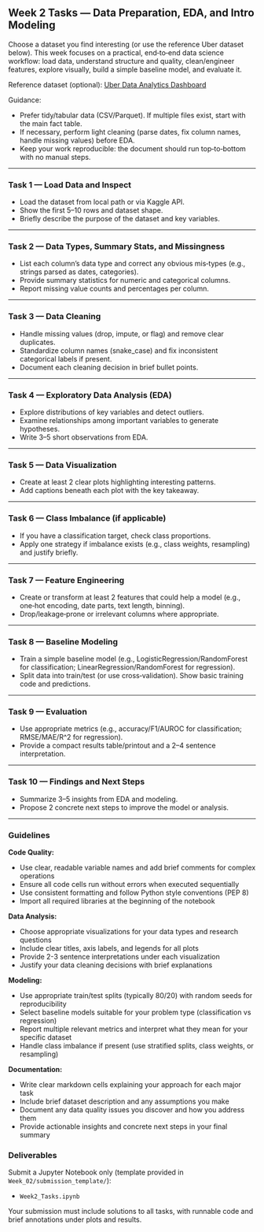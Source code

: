 ## Week 2 Tasks — Data Preparation, EDA, and Intro Modeling

Choose a dataset you find interesting (or use the reference Uber dataset below). This week focuses on a practical, end‑to‑end data science workflow: load data, understand structure and quality, clean/engineer features, explore visually, build a simple baseline model, and evaluate it.

Reference dataset (optional): [Uber Data Analytics Dashboard](https://www.kaggle.com/datasets/yashdevladdha/uber-ride-analytics-dashboard/data)

Guidance:
- Prefer tidy/tabular data (CSV/Parquet). If multiple files exist, start with the main fact table.
- If necessary, perform light cleaning (parse dates, fix column names, handle missing values) before EDA.
- Keep your work reproducible: the document should run top‑to‑bottom with no manual steps.

---

### Task 1 — Load Data and Inspect
- Load the dataset from local path or via Kaggle API.
- Show the first 5–10 rows and dataset shape.
- Briefly describe the purpose of the dataset and key variables.

---

### Task 2 — Data Types, Summary Stats, and Missingness
- List each column’s data type and correct any obvious mis‑types (e.g., strings parsed as dates, categories).
- Provide summary statistics for numeric and categorical columns.
- Report missing value counts and percentages per column.

---

### Task 3 — Data Cleaning
- Handle missing values (drop, impute, or flag) and remove clear duplicates.
- Standardize column names (snake_case) and fix inconsistent categorical labels if present.
- Document each cleaning decision in brief bullet points.

---

### Task 4 — Exploratory Data Analysis (EDA)
- Explore distributions of key variables and detect outliers.
- Examine relationships among important variables to generate hypotheses.
- Write 3–5 short observations from EDA.

---

### Task 5 — Data Visualization
- Create at least 2 clear plots highlighting interesting patterns.
- Add captions beneath each plot with the key takeaway.

---

### Task 6 — Class Imbalance (if applicable)
- If you have a classification target, check class proportions.
- Apply one strategy if imbalance exists (e.g., class weights, resampling) and justify briefly.

---

### Task 7 — Feature Engineering
- Create or transform at least 2 features that could help a model (e.g., one‑hot encoding, date parts, text length, binning).
- Drop/leakage‑prone or irrelevant columns where appropriate.

---

### Task 8 — Baseline Modeling
- Train a simple baseline model (e.g., LogisticRegression/RandomForest for classification; LinearRegression/RandomForest for regression).
- Split data into train/test (or use cross‑validation). Show basic training code and predictions.

---

### Task 9 — Evaluation
- Use appropriate metrics (e.g., accuracy/F1/AUROC for classification; RMSE/MAE/R^2 for regression).
- Provide a compact results table/printout and a 2–4 sentence interpretation.

---

### Task 10 — Findings and Next Steps
- Summarize 3–5 insights from EDA and modeling.
- Propose 2 concrete next steps to improve the model or analysis.

---

### Guidelines

**Code Quality:**
- Use clear, readable variable names and add brief comments for complex operations
- Ensure all code cells run without errors when executed sequentially
- Use consistent formatting and follow Python style conventions (PEP 8)
- Import all required libraries at the beginning of the notebook

**Data Analysis:**
- Choose appropriate visualizations for your data types and research questions
- Include clear titles, axis labels, and legends for all plots
- Provide 2-3 sentence interpretations under each visualization
- Justify your data cleaning decisions with brief explanations

**Modeling:**
- Use appropriate train/test splits (typically 80/20) with random seeds for reproducibility
- Select baseline models suitable for your problem type (classification vs regression)
- Report multiple relevant metrics and interpret what they mean for your specific dataset
- Handle class imbalance if present (use stratified splits, class weights, or resampling)

**Documentation:**
- Write clear markdown cells explaining your approach for each major task
- Include brief dataset description and any assumptions you make
- Document any data quality issues you discover and how you address them
- Provide actionable insights and concrete next steps in your final summary

### Deliverables

Submit a Jupyter Notebook only (template provided in `Week_02/submission_template/`):

- `Week2_Tasks.ipynb`

Your submission must include solutions to all tasks, with runnable code and brief annotations under plots and results.
